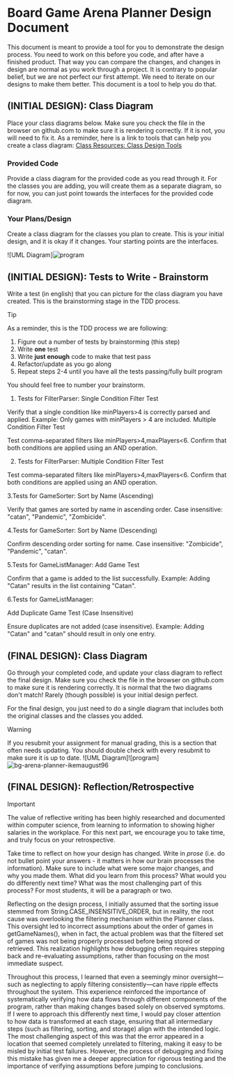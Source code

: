 # Board Game Arena Planner Design Document


This document is meant to provide a tool for you to demonstrate the design process. You need to work on this before you code, and after have a finished product. That way you can compare the changes, and changes in design are normal as you work through a project. It is contrary to popular belief, but we are not perfect our first attempt. We need to iterate on our designs to make them better. This document is a tool to help you do that.


## (INITIAL DESIGN): Class Diagram 

Place your class diagrams below. Make sure you check the file in the browser on github.com to make sure it is rendering correctly. If it is not, you will need to fix it. As a reminder, here is a link to tools that can help you create a class diagram: [Class Resources: Class Design Tools](https://github.com/CS5004-khoury-lionelle/Resources?tab=readme-ov-file#uml-design-tools)

### Provided Code

Provide a class diagram for the provided code as you read through it.  For the classes you are adding, you will create them as a separate diagram, so for now, you can just point towards the interfaces for the provided code diagram.



### Your Plans/Design

Create a class diagram for the classes you plan to create. This is your initial design, and it is okay if it changes. Your starting points are the interfaces. 

![UML Diagram]![program](https://github.com/user-attachments/assets/f7721709-c1c0-420a-a771-535b26411fd3)



## (INITIAL DESIGN): Tests to Write - Brainstorm

Write a test (in english) that you can picture for the class diagram you have created. This is the brainstorming stage in the TDD process. 

> [!TIP]
> As a reminder, this is the TDD process we are following:
> 1. Figure out a number of tests by brainstorming (this step)
> 2. Write **one** test
> 3. Write **just enough** code to make that test pass
> 4. Refactor/update  as you go along
> 5. Repeat steps 2-4 until you have all the tests passing/fully built program

You should feel free to number your brainstorm. 

1. Tests for FilterParser:
Single Condition Filter Test

Verify that a single condition like minPlayers>4 is correctly parsed and applied.
Example: Only games with minPlayers > 4 are included.
Multiple Condition Filter Test

Test comma-separated filters like minPlayers>4,maxPlayers<6.
Confirm that both conditions are applied using an AND operation.

2. Tests for FilterParser:
Multiple Condition Filter Test

Test comma-separated filters like minPlayers>4,maxPlayers<6.
Confirm that both conditions are applied using an AND operation.

3.Tests for GameSorter:
Sort by Name (Ascending)

Verify that games are sorted by name in ascending order.
Case insensitive: "catan", "Pandemic", "Zombicide".

4.Tests for GameSorter:
Sort by Name (Descending)

Confirm descending order sorting for name.
Case insensitive: "Zombicide", "Pandemic", "catan".

5.Tests for GameListManager:
Add Game Test

Confirm that a game is added to the list successfully.
Example: Adding "Catan" results in the list containing "Catan".

6.Tests for GameListManager:

Add Duplicate Game Test (Case Insensitive)

Ensure duplicates are not added (case insensitive).
Example: Adding "Catan" and "catan" should result in only one entry.




## (FINAL DESIGN): Class Diagram

Go through your completed code, and update your class diagram to reflect the final design. Make sure you check the file in the browser on github.com to make sure it is rendering correctly. It is normal that the two diagrams don't match! Rarely (though possible) is your initial design perfect. 

For the final design, you just need to do a single diagram that includes both the original classes and the classes you added. 

> [!WARNING]
> If you resubmit your assignment for manual grading, this is a section that often needs updating. You should double check with every resubmit to make sure it is up to date.
![UML Diagram]![program]![bg-arena-planner-ikemaugust96](https://github.com/user-attachments/assets/a2fdc9b5-9dba-45d7-97bb-2f1371386c9b)




## (FINAL DESIGN): Reflection/Retrospective

> [!IMPORTANT]
> The value of reflective writing has been highly researched and documented within computer science, from learning to information to showing higher salaries in the workplace. For this next part, we encourage you to take time, and truly focus on your retrospective.

Take time to reflect on how your design has changed. Write in *prose* (i.e. do not bullet point your answers - it matters in how our brain processes the information). Make sure to include what were some major changes, and why you made them. What did you learn from this process? What would you do differently next time? What was the most challenging part of this process? For most students, it will be a paragraph or two. 

Reflecting on the design process, I initially assumed that the sorting issue stemmed from String.CASE_INSENSITIVE_ORDER, but in reality, the root cause was overlooking the filtering mechanism within the Planner class. This oversight led to incorrect assumptions about the order of games in getGameNames(), when in fact, the actual problem was that the filtered set of games was not being properly processed before being stored or retrieved. This realization highlights how debugging often requires stepping back and re-evaluating assumptions, rather than focusing on the most immediate suspect.

Throughout this process, I learned that even a seemingly minor oversight—such as neglecting to apply filtering consistently—can have ripple effects throughout the system. This experience reinforced the importance of systematically verifying how data flows through different components of the program, rather than making changes based solely on observed symptoms. If I were to approach this differently next time, I would pay closer attention to how data is transformed at each stage, ensuring that all intermediary steps (such as filtering, sorting, and storage) align with the intended logic. The most challenging aspect of this was that the error appeared in a location that seemed completely unrelated to filtering, making it easy to be misled by initial test failures. However, the process of debugging and fixing this mistake has given me a deeper appreciation for rigorous testing and the importance of verifying assumptions before jumping to conclusions.
